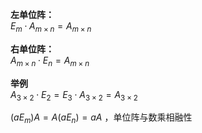 **左单位阵：**    
 $E_m\cdot A_{m\times n}    
=A_{m\times n}$     
    
**右单位阵：**    
 $A_{m\times n}\cdot E_n=A_{m\times n}$     
    
**举例**    
 $A_{3\times2}\cdot E_2=E_3\cdot A_{3\times2}    
=A_{3\times2}$     
    
 $(aE_m)A=A(aE_n)=aA$ ，单位阵与数乘相融性    
